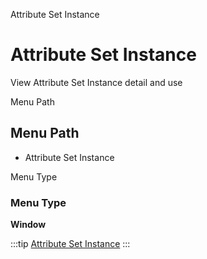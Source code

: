 
Attribute Set Instance
# Attribute Set Instance


View Attribute Set Instance detail and use

Menu Path
## Menu Path



- Attribute Set Instance

Menu Type
### Menu Type

**Window**


:::tip
[Attribute Set Instance](functional-guide/window/window-attribute-set-instance.md)
:::